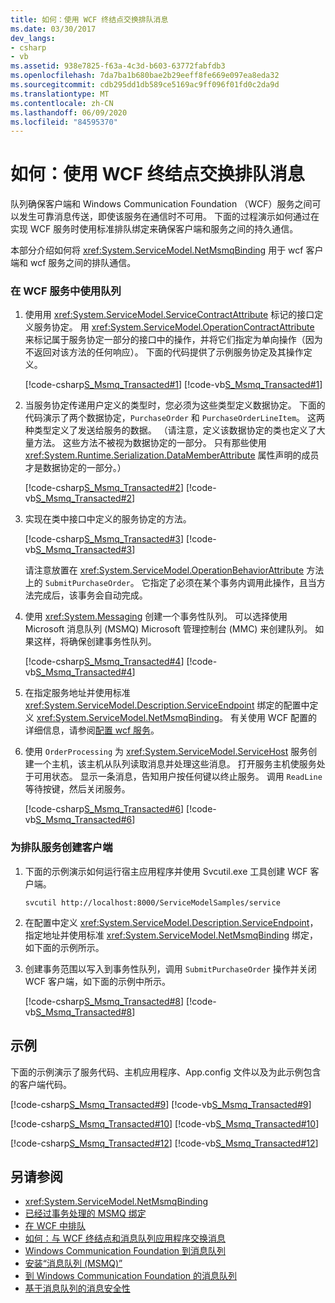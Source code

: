```yaml
---
title: 如何：使用 WCF 终结点交换排队消息
ms.date: 03/30/2017
dev_langs:
- csharp
- vb
ms.assetid: 938e7825-f63a-4c3d-b603-63772fabfdb3
ms.openlocfilehash: 7da7ba1b680bae2b29eeff8fe669e097ea8eda32
ms.sourcegitcommit: cdb295dd1db589ce5169ac9ff096f01fd0c2da9d
ms.translationtype: MT
ms.contentlocale: zh-CN
ms.lasthandoff: 06/09/2020
ms.locfileid: "84595370"
---
```

# <a name="how-to-exchange-queued-messages-with-wcf-endpoints"></a>如何：使用 WCF 终结点交换排队消息
队列确保客户端和 Windows Communication Foundation （WCF）服务之间可以发生可靠消息传送，即使该服务在通信时不可用。 下面的过程演示如何通过在实现 WCF 服务时使用标准排队绑定来确保客户端和服务之间的持久通信。  
  
 本部分介绍如何将 <xref:System.ServiceModel.NetMsmqBinding> 用于 wcf 客户端和 wcf 服务之间的排队通信。  
  
### <a name="to-use-queuing-in-a-wcf-service"></a>在 WCF 服务中使用队列  
  
1. 使用用 <xref:System.ServiceModel.ServiceContractAttribute> 标记的接口定义服务协定。 用 <xref:System.ServiceModel.OperationContractAttribute> 来标记属于服务协定一部分的接口中的操作，并将它们指定为单向操作（因为不返回对该方法的任何响应）。 下面的代码提供了示例服务协定及其操作定义。  
  
     [!code-csharp[S_Msmq_Transacted#1](../../../../samples/snippets/csharp/VS_Snippets_CFX/s_msmq_transacted/cs/service.cs#1)]
     [!code-vb[S_Msmq_Transacted#1](../../../../samples/snippets/visualbasic/VS_Snippets_CFX/s_msmq_transacted/vb/service.vb#1)]  
  
2. 当服务协定传递用户定义的类型时，您必须为这些类型定义数据协定。 下面的代码演示了两个数据协定，`PurchaseOrder` 和 `PurchaseOrderLineItem`。 这两种类型定义了发送给服务的数据。 （请注意，定义该数据协定的类也定义了大量方法。 这些方法不被视为数据协定的一部分。 只有那些使用 <xref:System.Runtime.Serialization.DataMemberAttribute> 属性声明的成员才是数据协定的一部分。）  
  
     [!code-csharp[S_Msmq_Transacted#2](../../../../samples/snippets/csharp/VS_Snippets_CFX/s_msmq_transacted/cs/service.cs#2)]
     [!code-vb[S_Msmq_Transacted#2](../../../../samples/snippets/visualbasic/VS_Snippets_CFX/s_msmq_transacted/vb/service.vb#2)]  
  
3. 实现在类中接口中定义的服务协定的方法。  
  
     [!code-csharp[S_Msmq_Transacted#3](../../../../samples/snippets/csharp/VS_Snippets_CFX/s_msmq_transacted/cs/service.cs#3)]
     [!code-vb[S_Msmq_Transacted#3](../../../../samples/snippets/visualbasic/VS_Snippets_CFX/s_msmq_transacted/vb/service.vb#3)]  
  
     请注意放置在 <xref:System.ServiceModel.OperationBehaviorAttribute> 方法上的 `SubmitPurchaseOrder`。 它指定了必须在某个事务内调用此操作，且当方法完成后，该事务会自动完成。  
  
4. 使用 <xref:System.Messaging> 创建一个事务性队列。 可以选择使用 Microsoft 消息队列 (MSMQ) Microsoft 管理控制台 (MMC) 来创建队列。 如果这样，将确保创建事务性队列。  
  
     [!code-csharp[S_Msmq_Transacted#4](../../../../samples/snippets/csharp/VS_Snippets_CFX/s_msmq_transacted/cs/hostapp.cs#4)]
     [!code-vb[S_Msmq_Transacted#4](../../../../samples/snippets/visualbasic/VS_Snippets_CFX/s_msmq_transacted/vb/hostapp.vb#4)]  
  
5. 在指定服务地址并使用标准 <xref:System.ServiceModel.Description.ServiceEndpoint> 绑定的配置中定义 <xref:System.ServiceModel.NetMsmqBinding>。 有关使用 WCF 配置的详细信息，请参阅[配置 wcf 服务](../configuring-services.md)。  

6. 使用 `OrderProcessing` 为 <xref:System.ServiceModel.ServiceHost> 服务创建一个主机，该主机从队列读取消息并处理这些消息。 打开服务主机使服务处于可用状态。 显示一条消息，告知用户按任何键以终止服务。 调用 `ReadLine` 等待按键，然后关闭服务。  
  
     [!code-csharp[S_Msmq_Transacted#6](../../../../samples/snippets/csharp/VS_Snippets_CFX/s_msmq_transacted/cs/hostapp.cs#6)]
     [!code-vb[S_Msmq_Transacted#6](../../../../samples/snippets/visualbasic/VS_Snippets_CFX/s_msmq_transacted/vb/hostapp.vb#6)]  
  
### <a name="to-create-a-client-for-the-queued-service"></a>为排队服务创建客户端  
  
1. 下面的示例演示如何运行宿主应用程序并使用 Svcutil.exe 工具创建 WCF 客户端。  
  
    ```console
    svcutil http://localhost:8000/ServiceModelSamples/service  
    ```  
  
2. 在配置中定义 <xref:System.ServiceModel.Description.ServiceEndpoint>，指定地址并使用标准 <xref:System.ServiceModel.NetMsmqBinding> 绑定，如下面的示例所示。  

3. 创建事务范围以写入到事务性队列，调用 `SubmitPurchaseOrder` 操作并关闭 WCF 客户端，如下面的示例中所示。  
  
     [!code-csharp[S_Msmq_Transacted#8](../../../../samples/snippets/csharp/VS_Snippets_CFX/s_msmq_transacted/cs/client.cs#8)]
     [!code-vb[S_Msmq_Transacted#8](../../../../samples/snippets/visualbasic/VS_Snippets_CFX/s_msmq_transacted/vb/client.vb#8)]  
  
## <a name="example"></a>示例  
 下面的示例演示了服务代码、主机应用程序、App.config 文件以及为此示例包含的客户端代码。  
  
 [!code-csharp[S_Msmq_Transacted#9](../../../../samples/snippets/csharp/VS_Snippets_CFX/s_msmq_transacted/cs/service.cs#9)]
 [!code-vb[S_Msmq_Transacted#9](../../../../samples/snippets/visualbasic/VS_Snippets_CFX/s_msmq_transacted/vb/service.vb#9)]  
  
 [!code-csharp[S_Msmq_Transacted#10](../../../../samples/snippets/csharp/VS_Snippets_CFX/s_msmq_transacted/cs/hostapp.cs#10)]
 [!code-vb[S_Msmq_Transacted#10](../../../../samples/snippets/visualbasic/VS_Snippets_CFX/s_msmq_transacted/vb/hostapp.vb#10)]  

 [!code-csharp[S_Msmq_Transacted#12](../../../../samples/snippets/csharp/VS_Snippets_CFX/s_msmq_transacted/cs/client.cs#12)]
 [!code-vb[S_Msmq_Transacted#12](../../../../samples/snippets/visualbasic/VS_Snippets_CFX/s_msmq_transacted/vb/client.vb#12)]  

## <a name="see-also"></a>另请参阅

- <xref:System.ServiceModel.NetMsmqBinding>
- [已经过事务处理的 MSMQ 绑定](../samples/transacted-msmq-binding.md)
- [在 WCF 中排队](queuing-in-wcf.md)
- [如何：与 WCF 终结点和消息队列应用程序交换消息](how-to-exchange-messages-with-wcf-endpoints-and-message-queuing-applications.md)
- [Windows Communication Foundation 到消息队列](../samples/wcf-to-message-queuing.md)
- [安装“消息队列 (MSMQ)”](../samples/installing-message-queuing-msmq.md)
- [到 Windows Communication Foundation 的消息队列](../samples/message-queuing-to-wcf.md)
- [基于消息队列的消息安全性](../samples/message-security-over-message-queuing.md)
